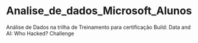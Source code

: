# Analise_de_dados_Microsoft_Alunos
Análise de Dados na trilha de Treinamento para certificação Build: Data and AI: Who Hacked? Challenge
